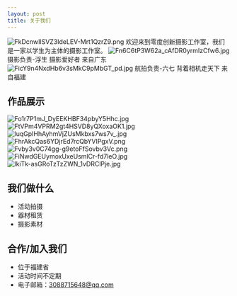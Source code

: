 ```yaml
---
layout: post
title: 关于我们
---
```

![FkDcnwIlSVZ3IdeLEV-Mrt1QzrZ9.png](https://s2.loli.net/2024/03/16/nSTjofIaN8QcpOw.png)
欢迎来到零度创新摄影工作室，我们是一家以学生为主体的摄影工作室。
![Fn6C6tP3W62a_cAfDR0yrmIzCfw6.jpg](https://s2.loli.net/2024/03/03/SfdPkms3ub9XLT6.jpg)
摄影负责-浮生 摄影爱好者 来自广东
![FicY9n4NxdHb6v3sMkC9pMbGT_pd.jpg](https://s2.loli.net/2024/03/03/txGTAyCL6D9BVip.jpg)
航拍负责-六七 背着相机走天下 来自福建

## 作品展示
![Fo1r7P1mJ_DyEEKHBF34pbyY5Hhc.jpg](https://s2.loli.net/2024/03/03/OePN9EGqtVL4b5m.jpg)
![FtVPm4VPRM2gt4HSVD8yQXoxaOK1.jpg](https://s2.loli.net/2024/03/03/EsivXN5rdMSkB7a.jpg)
![luqGpIHhAyhmVjZUsMkbxs7ws7v_.jpg](https://s2.loli.net/2024/03/03/szpmyAt3ObJfXLk.jpg)
![FhrAkcQas6YDjrEd7rcQbYVIPgxV.png](https://s2.loli.net/2024/03/03/TXBEv17RZU9Or3d.png)
![Fvby3v0C74gg-g9etoFfSovbv3Vc.png](https://s2.loli.net/2024/03/03/KwOS8hHZRV316xr.png)
![FiNwdGEUymoxUxeUsmlCr-fd7leO.jpg](https://s2.loli.net/2024/03/03/xEOoXlUvTMLWS3D.jpg)
![lkiTk-asGRoTzTzZWN_1vDRClPje.jpg](https://s2.loli.net/2024/03/03/I4RiBluM1nob7Yc.jpg)

## 我们做什么
* 活动拍摄
* 器材租赁
* 摄影素材

## 合作/加入我们
* 位于福建省
* 活动时间不定期
* 电子邮箱：[3088715648@qq.com](mailto:3088715648@qq.com)
